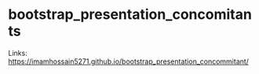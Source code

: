 # bootstrap_presentation_concomitants
Links: https://imamhossain5271.github.io/bootstrap_presentation_concommitant/
